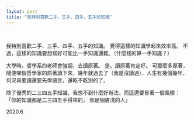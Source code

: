```yaml
---
layout: post
title: "我特別喜歡二手、三手、四手、五手的知識"
---
```


  
&nbsp;
&nbsp;



我特別喜歡二手、三手、四手、五手的知識。
覺得這樣的知識學起來效率高。
不過，這樣的知識要想寫好可能比一手知識還難。（什麼樣的算一手知識？）

大學時，哲學系的老師會強調，去讀原著。
是。讀原著肯定好。
可那麼多原著，隨便哪個哲學家的原著讀下來，幾年就過去了（我是沒讀過），人生有幾個幾年，何況真要讀還要先學語言，還乾不乾別的了。

除了優秀的二三四五手知識，我想不到什麼好辦法。而這還要冒著一個風險：
「你的知識都是二三四五手得來的，
你是個膚淺的人」

2020.6